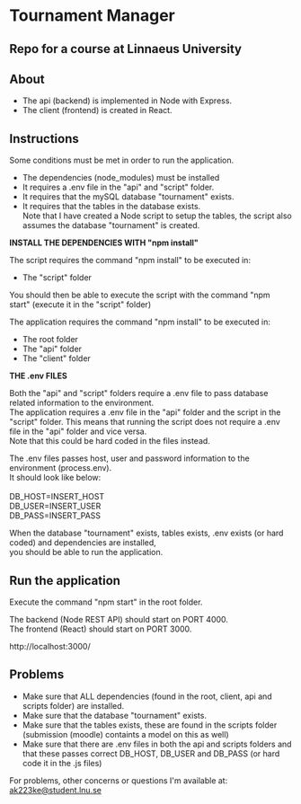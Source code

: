 # Tournament Manager

## Repo for a course at Linnaeus University

## About

- The api (backend) is implemented in Node with Express.
- The client (frontend) is created in React.

## Instructions

Some conditions must be met in order to run the application. 

- The dependencies (node_modules) must be installed
- It requires a .env file in the "api" and "script" folder.
- It requires that the mySQL database "tournament" exists.
- It requires that the tables in the database exists. <br>
Note that I have created a Node script to setup the tables, the script also assumes the database "tournament" is created.

**INSTALL THE DEPENDENCIES WITH "npm install"**

The script requires the command "npm install" to be executed in:

- The "script" folder

You should then be able to execute the script with the command "npm start" (execute it in the "script" folder)

The application requires the command "npm install" to be executed in:

- The root folder
- The "api" folder
- The "client" folder

**THE .env FILES**

Both the "api" and "script" folders require a .env file to pass database related information to the environment. 
<br>
The application requires a .env file in the "api" folder and the script in the "script" folder. 
This means that running the script does not require a .env file in the "api" folder and vice versa.
<br>
Note that this could be hard coded in the files instead. 

The .env files passes host, user and password information to the environment (process.env).
<br>
It should look like below:
<br>
<br>
DB_HOST=INSERT_HOST
<br>
DB_USER=INSERT_USER
<br>
DB_PASS=INSERT_PASS


When the database "tournament" exists, tables exists, .env exists (or hard coded) and dependencies are installed,
<br>
you should be able to run the application.

## Run the application

Execute the command "npm start" in the root folder. 

The backend (Node REST API) should start on PORT 4000.
<br>
The frontend (React) should start on PORT 3000.

http://localhost:3000/

## Problems

- Make sure that ALL dependencies (found in the root, client, api and scripts folder) are installed. 
- Make sure that the database "tournament" exists.
- Make sure that the tables exists, these are found in the scripts folder (submission (moodle) containts a model on this as well)
- Make sure that there are .env files in both the api and scripts folders and that these passes correct DB_HOST, DB_USER and DB_PASS (or hard code it in the .js files)

For problems, other concerns or questions I'm available at: ak223ke@student.lnu.se